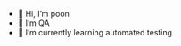 - 👋 Hi, I’m poon
- 👀 I’m QA
- 🌱 I’m currently learning automated testing


<!---
ppoontrkw/ppoontrkw is a ✨ special ✨ repository because its `README.md` (this file) appears on your GitHub profile.
You can click the Preview link to take a look at your changes.
--->
